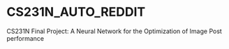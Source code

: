 # CS231N_AUTO_REDDIT
CS231N Final Project: A Neural Network for the Optimization of Image Post performance
